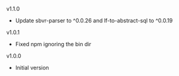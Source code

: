 v1.1.0

* Update sbvr-parser to ^0.0.26 and lf-to-abstract-sql to ^0.0.19

v1.0.1

* Fixed npm ignoring the bin dir

v1.0.0

* Initial version
